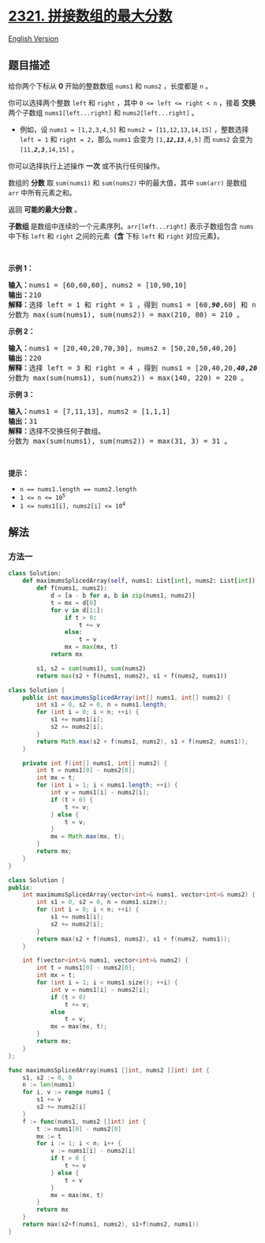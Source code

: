 # [2321. 拼接数组的最大分数](https://leetcode.cn/problems/maximum-score-of-spliced-array)

[English Version](/solution/2300-2399/2321.Maximum%20Score%20Of%20Spliced%20Array/README_EN.md)

<!-- tags:数组,动态规划 -->

<!-- difficulty:困难 -->

## 题目描述

<!-- 这里写题目描述 -->

<p>给你两个下标从 <strong>0</strong> 开始的整数数组 <code>nums1</code> 和 <code>nums2</code> ，长度都是 <code>n</code> 。</p>

<p>你可以选择两个整数 <code>left</code> 和 <code>right</code> ，其中 <code>0 &lt;= left &lt;= right &lt; n</code> ，接着 <strong>交换</strong> 两个子数组 <code>nums1[left...right]</code> 和 <code>nums2[left...right]</code> 。</p>

<ul>
	<li>例如，设 <code>nums1 = [1,2,3,4,5]</code> 和 <code>nums2 = [11,12,13,14,15]</code> ，整数选择 <code>left = 1</code> 和 <code>right = 2</code>，那么 <code>nums1</code> 会变为 <code>[1,<strong><em>12</em>,<em>13</em></strong>,4,5]</code> 而 <code>nums2</code> 会变为 <code>[11,<em><strong>2,3</strong></em>,14,15]</code> 。</li>
</ul>

<p>你可以选择执行上述操作 <strong>一次</strong> 或不执行任何操作。</p>

<p>数组的 <strong>分数</strong> 取 <code>sum(nums1)</code> 和 <code>sum(nums2)</code> 中的最大值，其中 <code>sum(arr)</code> 是数组 <code>arr</code> 中所有元素之和。</p>

<p>返回 <strong>可能的最大分数</strong> 。</p>

<p><strong>子数组 </strong>是数组中连续的一个元素序列。<code>arr[left...right]</code> 表示子数组包含 <code>nums</code> 中下标 <code>left</code> 和 <code>right</code> 之间的元素<strong>（含</strong> 下标 <code>left</code> 和 <code>right</code> 对应元素<strong>）</strong>。</p>

<p>&nbsp;</p>

<p><strong>示例 1：</strong></p>

<pre>
<strong>输入：</strong>nums1 = [60,60,60], nums2 = [10,90,10]
<strong>输出：</strong>210
<strong>解释：</strong>选择 left = 1 和 right = 1 ，得到 nums1 = [60,<em><strong>90</strong></em>,60] 和 nums2 = [10,<em><strong>60</strong></em>,10] 。
分数为 max(sum(nums1), sum(nums2)) = max(210, 80) = 210 。</pre>

<p><strong>示例 2：</strong></p>

<pre>
<strong>输入：</strong>nums1 = [20,40,20,70,30], nums2 = [50,20,50,40,20]
<strong>输出：</strong>220
<strong>解释：</strong>选择 left = 3 和 right = 4 ，得到 nums1 = [20,40,20,<em><strong>40,20</strong></em>] 和 nums2 = [50,20,50,<em><strong>70,30</strong></em>] 。
分数为 max(sum(nums1), sum(nums2)) = max(140, 220) = 220 。
</pre>

<p><strong>示例 3：</strong></p>

<pre>
<strong>输入：</strong>nums1 = [7,11,13], nums2 = [1,1,1]
<strong>输出：</strong>31
<strong>解释：</strong>选择不交换任何子数组。
分数为 max(sum(nums1), sum(nums2)) = max(31, 3) = 31 。
</pre>

<p>&nbsp;</p>

<p><strong>提示：</strong></p>

<ul>
	<li><code>n == nums1.length == nums2.length</code></li>
	<li><code>1 &lt;= n &lt;= 10<sup>5</sup></code></li>
	<li><code>1 &lt;= nums1[i], nums2[i] &lt;= 10<sup>4</sup></code></li>
</ul>

## 解法

### 方法一

<!-- tabs:start -->

```python
class Solution:
    def maximumsSplicedArray(self, nums1: List[int], nums2: List[int]) -> int:
        def f(nums1, nums2):
            d = [a - b for a, b in zip(nums1, nums2)]
            t = mx = d[0]
            for v in d[1:]:
                if t > 0:
                    t += v
                else:
                    t = v
                mx = max(mx, t)
            return mx

        s1, s2 = sum(nums1), sum(nums2)
        return max(s2 + f(nums1, nums2), s1 + f(nums2, nums1))
```

```java
class Solution {
    public int maximumsSplicedArray(int[] nums1, int[] nums2) {
        int s1 = 0, s2 = 0, n = nums1.length;
        for (int i = 0; i < n; ++i) {
            s1 += nums1[i];
            s2 += nums2[i];
        }
        return Math.max(s2 + f(nums1, nums2), s1 + f(nums2, nums1));
    }

    private int f(int[] nums1, int[] nums2) {
        int t = nums1[0] - nums2[0];
        int mx = t;
        for (int i = 1; i < nums1.length; ++i) {
            int v = nums1[i] - nums2[i];
            if (t > 0) {
                t += v;
            } else {
                t = v;
            }
            mx = Math.max(mx, t);
        }
        return mx;
    }
}
```

```cpp
class Solution {
public:
    int maximumsSplicedArray(vector<int>& nums1, vector<int>& nums2) {
        int s1 = 0, s2 = 0, n = nums1.size();
        for (int i = 0; i < n; ++i) {
            s1 += nums1[i];
            s2 += nums2[i];
        }
        return max(s2 + f(nums1, nums2), s1 + f(nums2, nums1));
    }

    int f(vector<int>& nums1, vector<int>& nums2) {
        int t = nums1[0] - nums2[0];
        int mx = t;
        for (int i = 1; i < nums1.size(); ++i) {
            int v = nums1[i] - nums2[i];
            if (t > 0)
                t += v;
            else
                t = v;
            mx = max(mx, t);
        }
        return mx;
    }
};
```

```go
func maximumsSplicedArray(nums1 []int, nums2 []int) int {
	s1, s2 := 0, 0
	n := len(nums1)
	for i, v := range nums1 {
		s1 += v
		s2 += nums2[i]
	}
	f := func(nums1, nums2 []int) int {
		t := nums1[0] - nums2[0]
		mx := t
		for i := 1; i < n; i++ {
			v := nums1[i] - nums2[i]
			if t > 0 {
				t += v
			} else {
				t = v
			}
			mx = max(mx, t)
		}
		return mx
	}
	return max(s2+f(nums1, nums2), s1+f(nums2, nums1))
}
```

<!-- tabs:end -->

<!-- end -->
